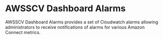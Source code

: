# AWSSCV Dashboard Alarms
AWSSCV Dashboard Alarms provides a set of Cloudwatch alarms allowing administrators to receive notifications of alarms for various Amazon Connect metrics.
